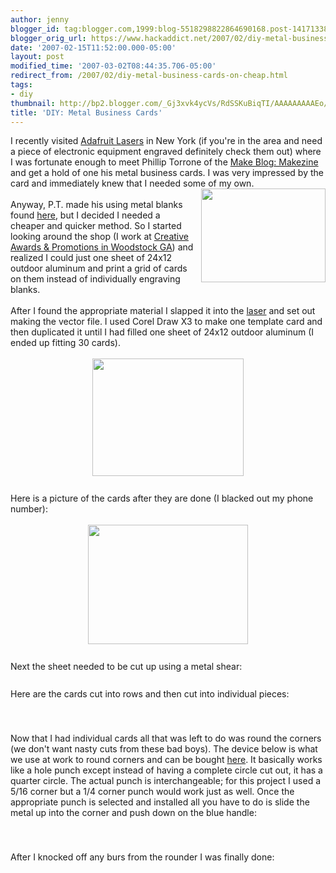 ```yaml
---
author: jenny
blogger_id: tag:blogger.com,1999:blog-5518298822864690168.post-1417133849653416831
blogger_orig_url: https://www.hackaddict.net/2007/02/diy-metal-business-cards-on-cheap.html
date: '2007-02-15T11:52:00.000-05:00'
layout: post
modified_time: '2007-03-02T08:44:35.706-05:00'
redirect_from: /2007/02/diy-metal-business-cards-on-cheap.html
tags:
- diy
thumbnail: http://bp2.blogger.com/_Gj3xvk4ycVs/RdSSKuBiqTI/AAAAAAAAAEo/Iw5tFyupmQI/s72-c/2.jpg
title: 'DIY: Metal Business Cards'
---
```


I recently visited <a href="http://www.adafruit.com/laser/">Adafruit Lasers</a> in New York (if you're in the area and need a piece of electronic equipment engraved definitely check them out) where  I was fortunate enough to meet <span>Phillip Torrone </span>of the <a href="http://www.makezine.com/">Make Blog</a><a href="http://www.makezine.com/">: Makezine</a> and get a hold of one his metal business cards. I was very impressed by the card and immediately knew that I needed some of my own.<br /><a onblur="try {parent.deselectBloggerImageGracefully();} catch(e) {}" href="http://bp2.blogger.com/_Gj3xvk4ycVs/RdSSKuBiqTI/AAAAAAAAAEo/Iw5tFyupmQI/s1600-h/2.jpg"><img style="margin: 0pt 0pt 10px 10px; float: right; cursor: pointer; width: 199px; height: 150px;" src="http://bp2.blogger.com/_Gj3xvk4ycVs/RdSSKuBiqTI/AAAAAAAAAEo/Iw5tFyupmQI/s320/2.jpg" alt="" id="BLOGGER_PHOTO_ID_5031807396530530610" border="0" /></a><br />Anyway, P.T. made his using metal blanks found <a href="http://www.laserbits.com/main.php3?SELECT=Anodized+Name+Plate&CLASS=Coated+Metal">here</a>, but I decided I needed a cheaper and quicker method.  So I started looking around the shop (I work at <a href="http://www.creativeap.com/">Creative Awards &amp; Promotions in Woodstock GA</a>) and realized I could just one sheet of 24x12 outdoor aluminum and print a grid of cards on them instead of individually engraving blanks.<br /><br />After I found the appropriate material I slapped it into the <a href="http://www.engravingsys.com/m-300_laser.htm">laser</a> and set out making the vector file.  I used Corel Draw X3 to make one template card and then duplicated it until I had filled one sheet of 24x12 outdoor aluminum (I ended up fitting 30 cards).<br /><br /><a onblur="try {parent.deselectBloggerImageGracefully();} catch(e) {}" href="http://bp3.blogger.com/_Gj3xvk4ycVs/RdSSr-BiqUI/AAAAAAAAAEw/KDVKF59gpsc/s1600-h/1.jpg"><img style="margin: 0px auto 10px; display: block; text-align: center; cursor: pointer; width: 242px; height: 188px;" src="http://bp3.blogger.com/_Gj3xvk4ycVs/RdSSr-BiqUI/AAAAAAAAAEw/KDVKF59gpsc/s200/1.jpg" alt="" id="BLOGGER_PHOTO_ID_5031807967761180994" border="0" /></a><br />Here is a picture of the cards after they are done (I blacked out my phone number):<br /><br /><a onblur="try {parent.deselectBloggerImageGracefully();} catch(e) {}" href="http://bp3.blogger.com/_Gj3xvk4ycVs/RdSTW-BiqVI/AAAAAAAAAFA/sj6agF9yoM8/s1600-h/3.jpg"><img style="margin: 0px auto 10px; display: block; text-align: center; cursor: pointer; width: 256px; height: 191px;" src="http://bp3.blogger.com/_Gj3xvk4ycVs/RdSTW-BiqVI/AAAAAAAAAFA/sj6agF9yoM8/s200/3.jpg" alt="" id="BLOGGER_PHOTO_ID_5031808706495555922" border="0" /></a><br />Next the sheet needed to be cut up using a metal shear:<br /><br /><a onblur="try {parent.deselectBloggerImageGracefully();} catch(e) {}" href="http://bp2.blogger.com/_Gj3xvk4ycVs/RdSTvuBiqWI/AAAAAAAAAFI/OwKCH641Fz8/s1600-h/4.jpg"><img style="margin: 0px auto 10px; display: block; text-align: center; cursor: pointer;" src="http://bp2.blogger.com/_Gj3xvk4ycVs/RdSTvuBiqWI/AAAAAAAAAFI/OwKCH641Fz8/s200/4.jpg" alt="" id="BLOGGER_PHOTO_ID_5031809131697318242" border="0" /></a>Here are the cards cut into rows and then cut into individual pieces:<br /><br /><a onblur="try {parent.deselectBloggerImageGracefully();} catch(e) {}" href="http://bp3.blogger.com/_Gj3xvk4ycVs/RdSUF-BiqXI/AAAAAAAAAFQ/Kw779eXA8vU/s1600-h/5.jpg"><img style="margin: 0px auto 10px; display: block; text-align: center; cursor: pointer;" src="http://bp3.blogger.com/_Gj3xvk4ycVs/RdSUF-BiqXI/AAAAAAAAAFQ/Kw779eXA8vU/s200/5.jpg" alt="" id="BLOGGER_PHOTO_ID_5031809513949407602" border="0" /></a><br /><a onblur="try {parent.deselectBloggerImageGracefully();} catch(e) {}" href="http://bp3.blogger.com/_Gj3xvk4ycVs/RdShF-BiqYI/AAAAAAAAAFk/6rocMbs_JGc/s1600-h/6.jpg"><img style="margin: 0px auto 10px; display: block; text-align: center; cursor: pointer;" src="http://bp3.blogger.com/_Gj3xvk4ycVs/RdShF-BiqYI/AAAAAAAAAFk/6rocMbs_JGc/s200/6.jpg" alt="" id="BLOGGER_PHOTO_ID_5031823807600568706" border="0" /></a>Now that I had individual cards all that was left to do was round the corners (we don't want nasty cuts from these bad boys).  The device below is what we use at work to round corners and can be bought <a href="http://www.gravers.com/iedrondr.html">here</a>.  It basically works like a hole punch except instead of having a complete circle cut out, it  has a quarter circle.  The actual punch is interchangeable; for this project I used a 5/16 corner but a 1/4 corner punch would work just as well.    Once the appropriate punch is selected and installed all you have to do is slide the metal up into the corner and push down on the blue handle:<br /><br /><a onblur="try {parent.deselectBloggerImageGracefully();} catch(e) {}" href="http://bp0.blogger.com/_Gj3xvk4ycVs/RdShaOBiqZI/AAAAAAAAAFs/BWJ8FI3iCsA/s1600-h/7.jpg"><img style="margin: 0px auto 10px; display: block; text-align: center; cursor: pointer;" src="http://bp0.blogger.com/_Gj3xvk4ycVs/RdShaOBiqZI/AAAAAAAAAFs/BWJ8FI3iCsA/s200/7.jpg" alt="" id="BLOGGER_PHOTO_ID_5031824155492919698" border="0" /></a><br /><a onblur="try {parent.deselectBloggerImageGracefully();} catch(e) {}" href="http://bp3.blogger.com/_Gj3xvk4ycVs/RdShm-BiqaI/AAAAAAAAAF0/Kvj81LhVGuU/s1600-h/8.jpg"><img style="margin: 0px auto 10px; display: block; text-align: center; cursor: pointer;" src="http://bp3.blogger.com/_Gj3xvk4ycVs/RdShm-BiqaI/AAAAAAAAAF0/Kvj81LhVGuU/s200/8.jpg" alt="" id="BLOGGER_PHOTO_ID_5031824374536251810" border="0" /></a>After I knocked off any burs from the rounder I was finally done:<br /><br /><a onblur="try {parent.deselectBloggerImageGracefully();} catch(e) {}" href="http://bp2.blogger.com/_Gj3xvk4ycVs/RdShzuBiqbI/AAAAAAAAAF8/JXPM0QaNB8E/s1600-h/9.jpg"><img style="margin: 0px auto 10px; display: block; text-align: center; cursor: pointer;" src="http://bp2.blogger.com/_Gj3xvk4ycVs/RdShzuBiqbI/AAAAAAAAAF8/JXPM0QaNB8E/s200/9.jpg" alt="" id="BLOGGER_PHOTO_ID_5031824593579583922" border="0" /></a><br /><a onblur="try {parent.deselectBloggerImageGracefully();} catch(e) {}" href="http://bp2.blogger.com/_Gj3xvk4ycVs/RdSiEuBiqcI/AAAAAAAAAGE/tuqDrmZMYzY/s1600-h/10.jpg"><img style="margin: 0px auto 10px; display: block; text-align: center; cursor: pointer;" src="http://bp2.blogger.com/_Gj3xvk4ycVs/RdSiEuBiqcI/AAAAAAAAAGE/tuqDrmZMYzY/s200/10.jpg" alt="" id="BLOGGER_PHOTO_ID_5031824885637360066" border="0" /></a>